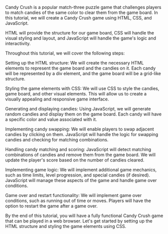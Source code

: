 Candy Crush is a popular match-three puzzle game that challenges players to match candies of the same color to clear them from the game board. In this tutorial, we will create a Candy Crush game using HTML, CSS, and JavaScript.

HTML will provide the structure for our game board, CSS will handle the visual styling and layout, and JavaScript will handle the game's logic and interactivity.

Throughout this tutorial, we will cover the following steps:

Setting up the HTML structure: We will create the necessary HTML elements to represent the game board and the candies on it. Each candy will be represented by a div element, and the game board will be a grid-like structure.

Styling the game elements with CSS: We will use CSS to style the candies, game board, and other visual elements. This will allow us to create a visually appealing and responsive game interface.

Generating and displaying candies: Using JavaScript, we will generate random candies and display them on the game board. Each candy will have a specific color and value associated with it.

Implementing candy swapping: We will enable players to swap adjacent candies by clicking on them. JavaScript will handle the logic for swapping candies and checking for matching combinations.

Handling candy matching and scoring: JavaScript will detect matching combinations of candies and remove them from the game board. We will update the player's score based on the number of candies cleared.

Implementing game logic: We will implement additional game mechanics, such as time limits, level progression, and special candies (if desired). JavaScript will manage these aspects of the game and handle game over conditions.

Game over and restart functionality: We will implement game over conditions, such as running out of time or moves. Players will have the option to restart the game after a game over.

By the end of this tutorial, you will have a fully functional Candy Crush game that can be played in a web browser. Let's get started by setting up the HTML structure and styling the game elements using CSS.
